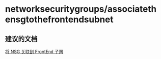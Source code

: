 <properties
    pageTitle="networksecuritygroups/associatethensgtothefrontendsubnet"
    description="networksecuritygroups/associatethensgtothefrontendsubnet"
    service="microsoft.network"
    resource="virtualnetworks"
    authors="viorican"
    displayOrder=""
    selfHelpType="generic"
    supportTopicIds="32547223"
    resourceTags=""
    productPesIds="15526"
    cloudEnvironments="public"
/>


# networksecuritygroups/associatethensgtothefrontendsubnet

## **建议的文档**
[将 NSG 关联到 FrontEnd 子网](https://azure.microsoft.com/documentation/articles/virtual-networks-create-nsg-arm-pportal/#associate-the-nsg-to-the-frontend-subnet)


<!--HONumber=Aug16_HO3-->


